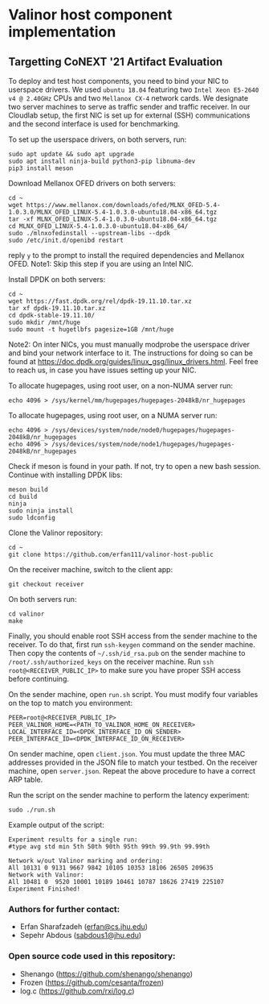 # Valinor host component implementation
## Targetting CoNEXT '21 Artifact Evaluation

To deploy and test host components, you need to bind your NIC to userspace drivers.
We used `ubuntu 18.04` featuring two `Intel Xeon E5-2640 v4 @ 2.40GHz` CPUs and two `Mellanox CX-4` network cards. 
We designate two server machines to serve as traffic sender and traffic receiver. In our Cloudlab setup, the first NIC is set up for external (SSH) communications and the second interface is used for benchmarking.

To set up the userspace drivers, on both servers, run:

    sudo apt update && sudo apt upgrade
    sudo apt install ninja-build python3-pip libnuma-dev
    pip3 install meson

Download Mellanox OFED drivers on both servers:

    cd ~
    wget https://www.mellanox.com/downloads/ofed/MLNX_OFED-5.4-1.0.3.0/MLNX_OFED_LINUX-5.4-1.0.3.0-ubuntu18.04-x86_64.tgz
    tar -xf MLNX_OFED_LINUX-5.4-1.0.3.0-ubuntu18.04-x86_64.tgz
    cd MLNX_OFED_LINUX-5.4-1.0.3.0-ubuntu18.04-x86_64/
    sudo ./mlnxofedinstall --upstream-libs --dpdk
    sudo /etc/init.d/openibd restart

reply `y` to the prompt to install the required dependencies and Mellanox OFED.
Note1: Skip this step if you are using an Intel NIC.

Install DPDK on both servers:

    cd ~
    wget https://fast.dpdk.org/rel/dpdk-19.11.10.tar.xz
    tar xf dpdk-19.11.10.tar.xz
    cd dpdk-stable-19.11.10/
    sudo mkdir /mnt/huge
    sudo mount -t hugetlbfs pagesize=1GB /mnt/huge

Note2: On inter NICs, you must manually modprobe the userspace driver and bind your network interface to it. The instructions for doing so can be found at https://doc.dpdk.org/guides/linux_gsg/linux_drivers.html. Feel free to reach us, in case you have issues setting up your NIC.

To allocate hugepages, using root user, on a non-NUMA server run:

    echo 4096 > /sys/kernel/mm/hugepages/hugepages-2048kB/nr_hugepages

To allocate hugepages, using root user, on a NUMA server run:

    echo 4096 > /sys/devices/system/node/node0/hugepages/hugepages-2048kB/nr_hugepages
    echo 4096 > /sys/devices/system/node/node1/hugepages/hugepages-2048kB/nr_hugepages

Check if meson is found in your path. If not, try to open a new bash session.
Continue with installing DPDK libs:

    meson build
    cd build
    ninja
    sudo ninja install
    sudo ldconfig

Clone the Valinor repository:

    cd ~
    git clone https://github.com/erfan111/valinor-host-public

On the receiver machine, switch to the client app:

    git checkout receiver

On both servers run:

    cd valinor
    make

Finally, you should enable root SSH access from the sender machine to the receiver. To do that, first run `ssh-keygen` command on the sender machine. Then copy the contents of `~/.ssh/id_rsa.pub` on the sender machine to `/root/.ssh/authorized_keys` on the receiver machine. Run `ssh root@<RECEIVER_PUBLIC_IP>` to make sure you have proper SSH access before continuing.

On the sender machine, open `run.sh` script.
You must modify four variables on the top to match you environment:

    PEER=root@<RECEIVER_PUBLIC_IP>
    PEER_VALINOR_HOME=<PATH_TO_VALINOR_HOME_ON_RECEIVER>
    LOCAL_INTERFACE_ID=<DPDK_INTERFACE_ID_ON_SENDER>
    PEER_INTERFACE_ID=<DPDK_INTERFACE_ID_ON_RECEIVER>
    
On sender machine, open `client.json`. You must update the three MAC addresses provided in the JSON file to match your testbed.
On the receiver machine, open `server.json`. Repeat the above procedure to have a correct ARP table.

Run the script on the sender machine to perform the latency experiment:

    sudo ./run.sh


Example output of the script:

    Experiment results for a single run:
    #type avg std min 5th 50th 90th 95th 99th 99.9th 99.99th
    
    Network w/out Valinor marking and ordering:
    All 10131 0 9131 9667 9842 10105 10353 18106 26505 209635        
    Network with Valinor:
    All 10481 0  9520 10001 10189 10461 10787 18626 27419 225107        
    Experiment Finished!
    
    
 ### Authors for further contact:
- Erfan Sharafzadeh (erfan@cs.jhu.edu)
- Sepehr Abdous (sabdous1@jhu.edu)
    
 ### Open source code used in this repository:
- Shenango (https://github.com/shenango/shenango)
- Frozen (https://github.com/cesanta/frozen)
- log.c (https://github.com/rxi/log.c)
